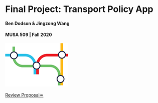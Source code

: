 # Final Project: Transport Policy App
#### Ben Dodson & Jingzong Wang
#### MUSA 509 | Fall 2020
<img src="https://github.com/MUSA-509/final-project-jingzong-ben/blob/master/Images/logo.png" style="width:200px;"/>

<a href="https://github.com/MUSA-509/final-project-jingzong-ben/blob/master/Proposal.md"> Review Proposal🠚   </a>
